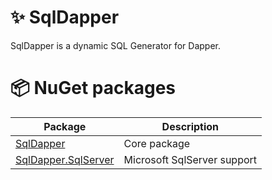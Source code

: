 # ✨ SqlDapper
SqlDapper is a dynamic SQL Generator for Dapper.

# 📦 NuGet packages

Package | Description
--------|------------
[SqlDapper](https://nuget.org/packages/SqlDapper) | Core package
[SqlDapper.SqlServer](https://nuget.org/packages/SqlDapper.SqlServer) | Microsoft SqlServer support
